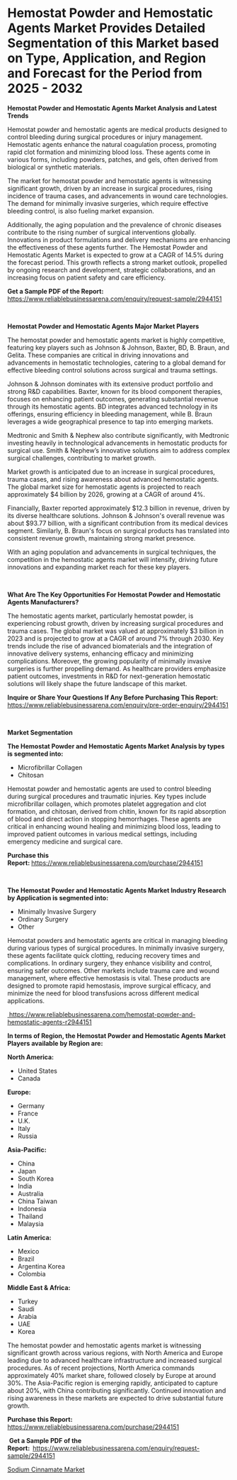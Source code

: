 <p><h1>Hemostat Powder and Hemostatic Agents Market Provides Detailed Segmentation of this Market based on Type, Application, and Region and Forecast for the Period from 2025 - 2032</h1></p><p><strong>Hemostat Powder and Hemostatic Agents Market Analysis and Latest Trends</strong></p>
<p><p>Hemostat powder and hemostatic agents are medical products designed to control bleeding during surgical procedures or injury management. Hemostatic agents enhance the natural coagulation process, promoting rapid clot formation and minimizing blood loss. These agents come in various forms, including powders, patches, and gels, often derived from biological or synthetic materials.</p><p>The market for hemostat powder and hemostatic agents is witnessing significant growth, driven by an increase in surgical procedures, rising incidence of trauma cases, and advancements in wound care technologies. The demand for minimally invasive surgeries, which require effective bleeding control, is also fueling market expansion. </p><p>Additionally, the aging population and the prevalence of chronic diseases contribute to the rising number of surgical interventions globally. Innovations in product formulations and delivery mechanisms are enhancing the effectiveness of these agents further. The Hemostat Powder and Hemostatic Agents Market is expected to grow at a CAGR of 14.5% during the forecast period. This growth reflects a strong market outlook, propelled by ongoing research and development, strategic collaborations, and an increasing focus on patient safety and care efficiency.</p></p>
<p><strong>Get a Sample PDF of the Report:&nbsp;</strong> <a href="https://www.reliablebusinessarena.com/enquiry/request-sample/2944151?utm_campaign=2987&utm_medium=2&utm_source=Github&utm_content=ia&utm_term=15032025&utm_id=hemostat-powder-and-hemostatic-agents">https://www.reliablebusinessarena.com/enquiry/request-sample/2944151</a></p>
<p>&nbsp;</p>
<p><strong>Hemostat Powder and Hemostatic Agents Major Market Players</strong></p>
<p><p>The hemostat powder and hemostatic agents market is highly competitive, featuring key players such as Johnson & Johnson, Baxter, BD, B. Braun, and Gelita. These companies are critical in driving innovations and advancements in hemostatic technologies, catering to a global demand for effective bleeding control solutions across surgical and trauma settings.</p><p>Johnson & Johnson dominates with its extensive product portfolio and strong R&D capabilities. Baxter, known for its blood component therapies, focuses on enhancing patient outcomes, generating substantial revenue through its hemostatic agents. BD integrates advanced technology in its offerings, ensuring efficiency in bleeding management, while B. Braun leverages a wide geographical presence to tap into emerging markets.</p><p>Medtronic and Smith & Nephew also contribute significantly, with Medtronic investing heavily in technological advancements in hemostatic products for surgical use. Smith & Nephew’s innovative solutions aim to address complex surgical challenges, contributing to market growth.</p><p>Market growth is anticipated due to an increase in surgical procedures, trauma cases, and rising awareness about advanced hemostatic agents. The global market size for hemostatic agents is projected to reach approximately $4 billion by 2026, growing at a CAGR of around 4%.</p><p>Financially, Baxter reported approximately $12.3 billion in revenue, driven by its diverse healthcare solutions. Johnson & Johnson's overall revenue was about $93.77 billion, with a significant contribution from its medical devices segment. Similarly, B. Braun's focus on surgical products has translated into consistent revenue growth, maintaining strong market presence.</p><p>With an aging population and advancements in surgical techniques, the competition in the hemostatic agents market will intensify, driving future innovations and expanding market reach for these key players.</p></p>
<p>&nbsp;</p>
<p><strong>What Are The Key Opportunities For Hemostat Powder and Hemostatic Agents Manufacturers?</strong></p>
<p><p>The hemostatic agents market, particularly hemostat powder, is experiencing robust growth, driven by increasing surgical procedures and trauma cases. The global market was valued at approximately $3 billion in 2023 and is projected to grow at a CAGR of around 7% through 2030. Key trends include the rise of advanced biomaterials and the integration of innovative delivery systems, enhancing efficacy and minimizing complications. Moreover, the growing popularity of minimally invasive surgeries is further propelling demand. As healthcare providers emphasize patient outcomes, investments in R&D for next-generation hemostatic solutions will likely shape the future landscape of this market.</p></p>
<p><strong>Inquire or Share Your Questions If Any Before Purchasing This Report:</strong> <a href="https://www.reliablebusinessarena.com/enquiry/pre-order-enquiry/2944151?utm_campaign=2987&utm_medium=2&utm_source=Github&utm_content=ia&utm_term=15032025&utm_id=hemostat-powder-and-hemostatic-agents">https://www.reliablebusinessarena.com/enquiry/pre-order-enquiry/2944151</a></p>
<p>&nbsp;</p>
<p><strong>Market Segmentation</strong></p>
<p><strong>The Hemostat Powder and Hemostatic Agents Market Analysis by types is segmented into:</strong></p>
<p><ul><li>Microfibrillar Collagen</li><li>Chitosan</li></ul></p>
<p><p>Hemostat powder and hemostatic agents are used to control bleeding during surgical procedures and traumatic injuries. Key types include microfibrillar collagen, which promotes platelet aggregation and clot formation, and chitosan, derived from chitin, known for its rapid absorption of blood and direct action in stopping hemorrhages. These agents are critical in enhancing wound healing and minimizing blood loss, leading to improved patient outcomes in various medical settings, including emergency medicine and surgical care.</p></p>
<p><strong>Purchase this Report:&nbsp;</strong><a href="https://www.reliablebusinessarena.com/purchase/2944151?utm_campaign=2987&utm_medium=2&utm_source=Github&utm_content=ia&utm_term=15032025&utm_id=hemostat-powder-and-hemostatic-agents">https://www.reliablebusinessarena.com/purchase/2944151</a></p>
<p>&nbsp;</p>
<p><strong>The Hemostat Powder and Hemostatic Agents Market Industry Research by Application is segmented into:</strong></p>
<p><ul><li>Minimally Invasive Surgery</li><li>Ordinary Surgery</li><li>Other</li></ul></p>
<p><p>Hemostat powders and hemostatic agents are critical in managing bleeding during various types of surgical procedures. In minimally invasive surgery, these agents facilitate quick clotting, reducing recovery times and complications. In ordinary surgery, they enhance visibility and control, ensuring safer outcomes. Other markets include trauma care and wound management, where effective hemostasis is vital. These products are designed to promote rapid hemostasis, improve surgical efficacy, and minimize the need for blood transfusions across different medical applications.</p></p>
<p><a href="https://www.reliablebusinessarena.com/hemostat-powder-and-hemostatic-agents-r2944151?utm_campaign=2987&utm_medium=2&utm_source=Github&utm_content=ia&utm_term=15032025&utm_id=hemostat-powder-and-hemostatic-agents">&nbsp;https://www.reliablebusinessarena.com/hemostat-powder-and-hemostatic-agents-r2944151</a></p>
<p><strong>In terms of Region, the Hemostat Powder and Hemostatic Agents Market Players available by Region are:</strong></p>
<p>
    <p> <strong> North America: </strong>
        <ul>
            <li>United States</li>
            <li>Canada</li>
        </ul>
        </p> 
    <p> <strong> Europe: </strong>
        <ul>
            <li>Germany</li>
            <li>France</li>
            <li>U.K.</li>
            <li>Italy</li>
            <li>Russia</li>
        </ul>
        </p> 
    <p> <strong> Asia-Pacific: </strong>
        <ul>
            <li>China</li>
            <li>Japan</li>
            <li>South Korea</li>
            <li>India</li>
            <li>Australia</li>
            <li>China Taiwan</li>
            <li>Indonesia</li>
            <li>Thailand</li>
            <li>Malaysia</li>
        </ul>
        </p> 
    <p> <strong> Latin America: </strong>
        <ul>
            <li>Mexico</li>
            <li>Brazil</li>
            <li>Argentina Korea</li>
            <li>Colombia</li>
        </ul>
        </p> 
    <p> <strong> Middle East & Africa: </strong>
        <ul>
            <li>Turkey</li>
            <li>Saudi</li>
            <li>Arabia</li>
            <li>UAE</li>
            <li>Korea</li>
        </ul>
    </p>
    </p>
<p><p>The hemostat powder and hemostatic agents market is witnessing significant growth across various regions, with North America and Europe leading due to advanced healthcare infrastructure and increased surgical procedures. As of recent projections, North America commands approximately 40% market share, followed closely by Europe at around 30%. The Asia-Pacific region is emerging rapidly, anticipated to capture about 20%, with China contributing significantly. Continued innovation and rising awareness in these markets are expected to drive substantial future growth.</p></p>
<p><strong>Purchase this Report: </strong><a href="https://www.reliablebusinessarena.com/purchase/2944151?utm_campaign=2987&utm_medium=2&utm_source=Github&utm_content=ia&utm_term=15032025&utm_id=hemostat-powder-and-hemostatic-agents">https://www.reliablebusinessarena.com/purchase/2944151</a></p>
<p>&nbsp;<strong>Get a Sample PDF of the Report:&nbsp;&nbsp;</strong><a href="https://www.reliablebusinessarena.com/enquiry/request-sample/2944151?utm_campaign=2987&utm_medium=2&utm_source=Github&utm_content=ia&utm_term=15032025&utm_id=hemostat-powder-and-hemostatic-agents">https://www.reliablebusinessarena.com/enquiry/request-sample/2944151</a></p>
<p><strong></strong></p>
<p><p><a href="https://github.com/jaquelynhasenaue8/Market-Research-Report-List-1/blob/main/sodium-cinnamate-market.md?utm_campaign=2987&utm_medium=2&utm_source=Github&utm_content=ia&utm_term=15032025&utm_id=hemostat-powder-and-hemostatic-agents">Sodium Cinnamate Market</a></p></p>